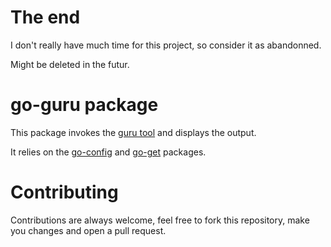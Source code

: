 # The end
I don't really have much time for this project, so consider it as abandonned.

Might be deleted in the futur.

# go-guru package

This package invokes the [guru tool][1] and displays the output.

It relies on the [go-config][2] and [go-get][3] packages.

# Contributing
Contributions are always welcome, feel free to fork this repository, make you changes and open a pull request.

[1]:(https://godoc.org/golang.org/x/tools/cmd/guru)
[2]:(https://atom.io/packages/go-config)
[3]:(https://atom.io/packages/go-get)
